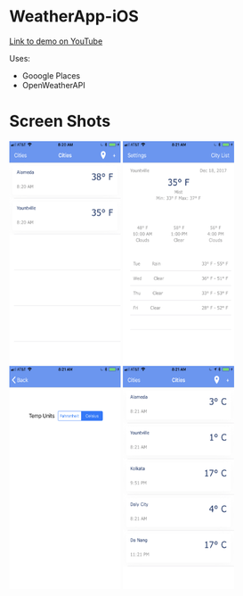 # WeatherApp-iOS

<a href="https://www.youtube.com/watch?v=yzMpOSmCo-o&t=10s">Link to demo on YouTube</a>


<p>Uses: </p>

<ul>
<li>Gooogle Places</li>
<li>OpenWeatherAPI</li>
</ul>



<h1> Screen Shots </h1>

<div style="display: inline-block;">

<img height="400" width="200" src="screenshots/1.PNG">
<img height="400" width="200" src="screenshots/2.PNG">

<img height="400" width="200" src="screenshots/3.PNG">

<img height="400" width="200" src="screenshots/4.PNG">


</div>


 
